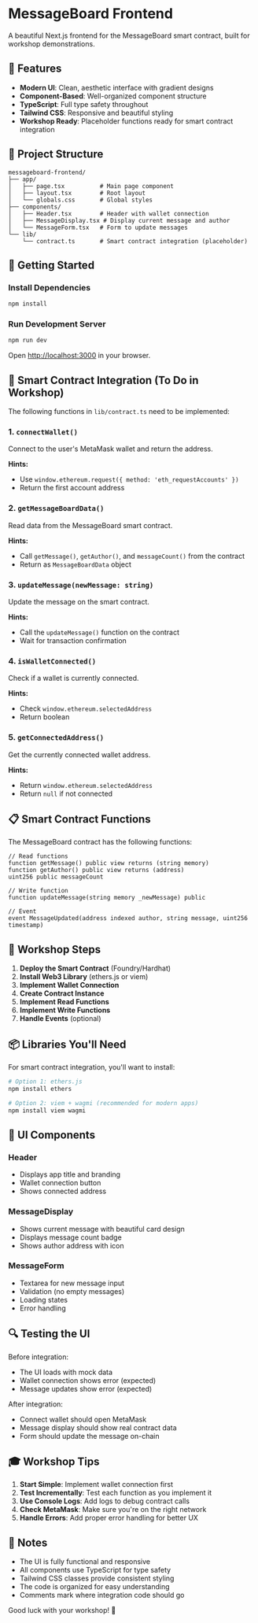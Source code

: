 # MessageBoard Frontend

A beautiful Next.js frontend for the MessageBoard smart contract, built for workshop demonstrations.

## 🎨 Features

- **Modern UI**: Clean, aesthetic interface with gradient designs
- **Component-Based**: Well-organized component structure
- **TypeScript**: Full type safety throughout
- **Tailwind CSS**: Responsive and beautiful styling
- **Workshop Ready**: Placeholder functions ready for smart contract integration

## 📁 Project Structure

```
messageboard-frontend/
├── app/
│   ├── page.tsx          # Main page component
│   ├── layout.tsx        # Root layout
│   └── globals.css       # Global styles
├── components/
│   ├── Header.tsx        # Header with wallet connection
│   ├── MessageDisplay.tsx # Display current message and author
│   └── MessageForm.tsx   # Form to update messages
└── lib/
    └── contract.ts       # Smart contract integration (placeholder)
```

## 🚀 Getting Started

### Install Dependencies

```bash
npm install
```

### Run Development Server

```bash
npm run dev
```

Open [http://localhost:3000](http://localhost:3000) in your browser.

## 🔧 Smart Contract Integration (To Do in Workshop)

The following functions in `lib/contract.ts` need to be implemented:

### 1. `connectWallet()`
Connect to the user's MetaMask wallet and return the address.

**Hints:**
- Use `window.ethereum.request({ method: 'eth_requestAccounts' })`
- Return the first account address

### 2. `getMessageBoardData()`
Read data from the MessageBoard smart contract.

**Hints:**
- Call `getMessage()`, `getAuthor()`, and `messageCount()` from the contract
- Return as `MessageBoardData` object

### 3. `updateMessage(newMessage: string)`
Update the message on the smart contract.

**Hints:**
- Call the `updateMessage()` function on the contract
- Wait for transaction confirmation

### 4. `isWalletConnected()`
Check if a wallet is currently connected.

**Hints:**
- Check `window.ethereum.selectedAddress`
- Return boolean

### 5. `getConnectedAddress()`
Get the currently connected wallet address.

**Hints:**
- Return `window.ethereum.selectedAddress`
- Return `null` if not connected

## 📋 Smart Contract Functions

The MessageBoard contract has the following functions:

```solidity
// Read functions
function getMessage() public view returns (string memory)
function getAuthor() public view returns (address)
uint256 public messageCount

// Write function
function updateMessage(string memory _newMessage) public

// Event
event MessageUpdated(address indexed author, string message, uint256 timestamp)
```

## 🎯 Workshop Steps

1. **Deploy the Smart Contract** (Foundry/Hardhat)
2. **Install Web3 Library** (ethers.js or viem)
3. **Implement Wallet Connection**
4. **Create Contract Instance**
5. **Implement Read Functions**
6. **Implement Write Functions**
7. **Handle Events** (optional)

## 📦 Libraries You'll Need

For smart contract integration, you'll want to install:

```bash
# Option 1: ethers.js
npm install ethers

# Option 2: viem + wagmi (recommended for modern apps)
npm install viem wagmi
```

## 🎨 UI Components

### Header
- Displays app title and branding
- Wallet connection button
- Shows connected address

### MessageDisplay
- Shows current message with beautiful card design
- Displays message count badge
- Shows author address with icon

### MessageForm
- Textarea for new message input
- Validation (no empty messages)
- Loading states
- Error handling

## 🔍 Testing the UI

Before integration:
- The UI loads with mock data
- Wallet connection shows error (expected)
- Message updates show error (expected)

After integration:
- Connect wallet should open MetaMask
- Message display should show real contract data
- Form should update the message on-chain

## 🎓 Workshop Tips

1. **Start Simple**: Implement wallet connection first
2. **Test Incrementally**: Test each function as you implement it
3. **Use Console Logs**: Add logs to debug contract calls
4. **Check MetaMask**: Make sure you're on the right network
5. **Handle Errors**: Add proper error handling for better UX

## 📝 Notes

- The UI is fully functional and responsive
- All components use TypeScript for type safety
- Tailwind CSS classes provide consistent styling
- The code is organized for easy understanding
- Comments mark where integration code should go

Good luck with your workshop! 🚀
